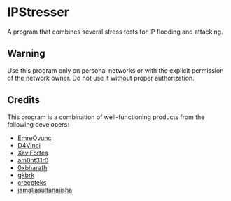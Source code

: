 # IPStresser

A program that combines several stress tests for IP flooding and attacking.

## Warning

Use this program only on personal networks or with the explicit permission of the network owner. Do not use it without proper authorization.

## Credits

This program is a combination of well-functioning products from the following developers:

* [EmreOvunc](https://github.com/EmreOvunc/Python-SYN-Flood-Attack-Tool)
* [D4Vinci](https://github.com/D4Vinci/PyFlooder)
* [XaviFortes](https://github.com/XaviFortes/Python-UDP-Flood)
* [am0nt31r0](https://github.com/am0nt31r0/Ping-of-Death)
* [0xbharath](https://github.com/0xbharath/scapy-scripts)
* [gkbrk](https://github.com/gkbrk/slowloris)
* [creepteks](https://github.com/creepteks/neonetsecproj/blob/master/teardrop.py)
* [jamaliasultanajisha](https://github.com/jamaliasultanajisha/ICMP_Smurf_Attack)